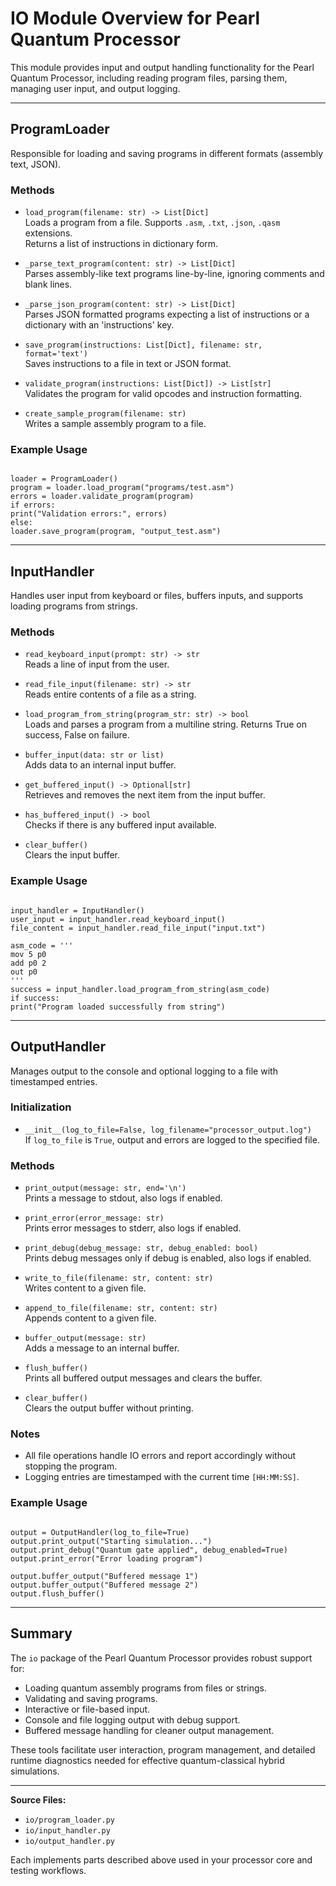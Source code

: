 # IO Module Overview for Pearl Quantum Processor

This module provides input and output handling functionality for the Pearl Quantum Processor, including reading program files, parsing them, managing user input, and output logging.

---

## ProgramLoader

Responsible for loading and saving programs in different formats (assembly text, JSON).

### Methods

- `load_program(filename: str) -> List[Dict]`  
  Loads a program from a file. Supports `.asm`, `.txt`, `.json`, `.qasm` extensions.  
  Returns a list of instructions in dictionary form.

- `_parse_text_program(content: str) -> List[Dict]`  
  Parses assembly-like text programs line-by-line, ignoring comments and blank lines.

- `_parse_json_program(content: str) -> List[Dict]`  
  Parses JSON formatted programs expecting a list of instructions or a dictionary with an 'instructions' key.

- `save_program(instructions: List[Dict], filename: str, format='text')`  
  Saves instructions to a file in text or JSON format.

- `validate_program(instructions: List[Dict]) -> List[str]`  
  Validates the program for valid opcodes and instruction formatting.

- `create_sample_program(filename: str)`  
  Writes a sample assembly program to a file.

### Example Usage

```

loader = ProgramLoader()
program = loader.load_program("programs/test.asm")
errors = loader.validate_program(program)
if errors:
print("Validation errors:", errors)
else:
loader.save_program(program, "output_test.asm")

```

---

## InputHandler

Handles user input from keyboard or files, buffers inputs, and supports loading programs from strings.

### Methods

- `read_keyboard_input(prompt: str) -> str`  
  Reads a line of input from the user.

- `read_file_input(filename: str) -> str`  
  Reads entire contents of a file as a string.

- `load_program_from_string(program_str: str) -> bool`  
  Loads and parses a program from a multiline string. Returns True on success, False on failure.

- `buffer_input(data: str or list)`  
  Adds data to an internal input buffer.

- `get_buffered_input() -> Optional[str]`  
  Retrieves and removes the next item from the input buffer.

- `has_buffered_input() -> bool`  
  Checks if there is any buffered input available.

- `clear_buffer()`  
  Clears the input buffer.

### Example Usage

```

input_handler = InputHandler()
user_input = input_handler.read_keyboard_input()
file_content = input_handler.read_file_input("input.txt")

asm_code = '''
mov 5 p0
add p0 2
out p0
'''
success = input_handler.load_program_from_string(asm_code)
if success:
print("Program loaded successfully from string")

```

---

## OutputHandler

Manages output to the console and optional logging to a file with timestamped entries.

### Initialization

- `__init__(log_to_file=False, log_filename="processor_output.log")`  
  If `log_to_file` is `True`, output and errors are logged to the specified file.

### Methods

- `print_output(message: str, end='\n')`  
  Prints a message to stdout, also logs if enabled.

- `print_error(error_message: str)`  
  Prints error messages to stderr, also logs if enabled.

- `print_debug(debug_message: str, debug_enabled: bool)`  
  Prints debug messages only if debug is enabled, also logs if enabled.

- `write_to_file(filename: str, content: str)`  
  Writes content to a given file.

- `append_to_file(filename: str, content: str)`  
  Appends content to a given file.

- `buffer_output(message: str)`  
  Adds a message to an internal buffer.

- `flush_buffer()`  
  Prints all buffered output messages and clears the buffer.

- `clear_buffer()`  
  Clears the output buffer without printing.

### Notes

- All file operations handle IO errors and report accordingly without stopping the program.
- Logging entries are timestamped with the current time `[HH:MM:SS]`.

### Example Usage

```

output = OutputHandler(log_to_file=True)
output.print_output("Starting simulation...")
output.print_debug("Quantum gate applied", debug_enabled=True)
output.print_error("Error loading program")

output.buffer_output("Buffered message 1")
output.buffer_output("Buffered message 2")
output.flush_buffer()

```

---

## Summary

The `io` package of the Pearl Quantum Processor provides robust support for:

- Loading quantum assembly programs from files or strings.
- Validating and saving programs.
- Interactive or file-based input.
- Console and file logging output with debug support.
- Buffered message handling for cleaner output management.

These tools facilitate user interaction, program management, and detailed runtime diagnostics needed for effective quantum-classical hybrid simulations.

---

**Source Files:**

- `io/program_loader.py`  
- `io/input_handler.py`  
- `io/output_handler.py`  

Each implements parts described above used in your processor core and testing workflows.
